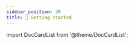 ```yaml
---
sidebar_position: 20
title: 🚀 Getting started
---
```

import DocCardList from '@theme/DocCardList';


<DocCardList />